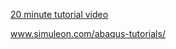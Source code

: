 [20 minute tutorial video](https://www.youtube.com/watch?v=u0ow4bzdlRY)

www.simuleon.com/abaqus-tutorials/
